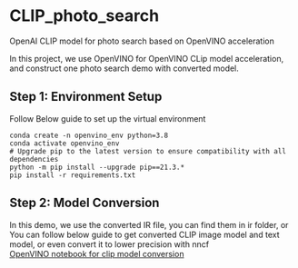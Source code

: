 # CLIP_photo_search
OpenAI CLIP model for photo search based on OpenVINO acceleration

In this project, we use OpenVINO for OpenVINO CLip model acceleration, and construct one photo search demo with converted model.

## Step 1: Environment Setup 
Follow Below guide to set up the virtual environment
```
conda create -n openvino_env python=3.8
conda activate openvino_env
# Upgrade pip to the latest version to ensure compatibility with all dependencies
python -m pip install --upgrade pip==21.3.*
pip install -r requirements.txt
```
## Step 2: Model Conversion 
In this demo, we use the converted IR file, you can find them in ir folder, or You can follow below guide to get converted CLIP image model and text model, or even convert it to lower precision with nncf  
[OpenVINO notebook for clip model conversion](https://github.com/openvinotoolkit/openvino_notebooks/tree/main/notebooks/232-clip-language-saliency-map)

